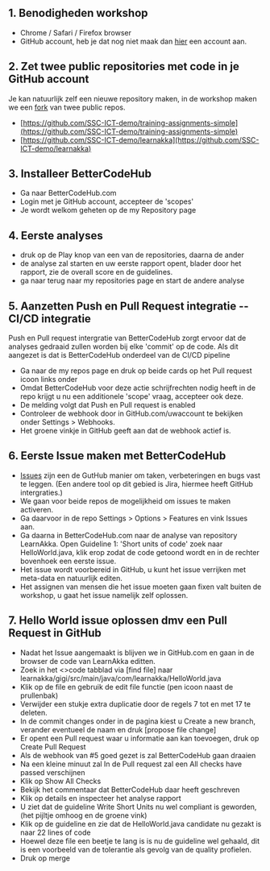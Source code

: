 ## 1. Benodigheden workshop
- Chrome / Safari / Firefox browser
- GitHub account, heb je dat nog niet maak dan [hier](https://github.com/join?source=header-home) een account  aan.

## 2. Zet twee public repositories met code in je GitHub account
Je kan natuurlijk zelf een nieuwe repository maken, in de workshop maken we een [fork](https://help.github.com/articles/fork-a-repo/) van twee public repos.

- [https://github.com/SSC-ICT-demo/training-assignments-simple](https://github.com/SSC-ICT-demo/training-assignments-simple)
- [https://github.com/SSC-ICT-demo/learnakka](https://github.com/SSC-ICT-demo/learnakka)

## 3. Installeer BetterCodeHub
- Ga naar BetterCodeHub.com 
- Login met je GitHub account, accepteer de 'scopes'
- Je wordt welkom geheten op de my Repository page 

## 4. Eerste analyses
- druk op de Play knop van een van de repositories, daarna de ander
- de analyse zal starten en uw eerste rapport opent, blader door het rapport, zie de overall score en de guidelines.
- ga naar terug naar my repositories page en start de andere analyse

## 5. Aanzetten Push en Pull Request integratie -- CI/CD integratie
Push en Pull request intergratie van BetterCodeHub zorgt ervoor dat de analyses gedraaid zullen worden bij elke 'commit' op de code. Als dit aangezet is dat is BetterCodeHub onderdeel van de CI/CD pipeline
- Ga naar de my repos page en druk op beide cards op het Pull request icoon links onder
- Omdat BetterCodeHub voor deze actie schrijfrechten nodig heeft in de repo krijgt u nu een additionele 'scope' vraag, accepteer ook deze.
- De melding volgt dat Push en Pull request is enabled
- Controleer de webhook door in GitHub.com/uwaccount te bekijken onder Settings > Webhooks.
- Het groene vinkje in GitHub geeft aan dat de webhook actief is.

## 6. Eerste Issue maken met BetterCodeHub
- [Issues](https://guides.github.com/features/issues/) zijn een de GutHub manier om taken, verbeteringen en bugs vast te leggen. (Een andere tool op dit gebied is Jira, hiermee heeft GitHub intergraties.)
- We gaan voor beide repos de mogelijkheid om issues te maken activeren.
- Ga daarvoor in de repo Settings > Options > Features en vink Issues aan.
- Ga daarna in BetterCodeHub.com naar de analyse van repository LearnAkka. Open Guideline 1: 'Short units of code' zoek naar HelloWorld.java, klik erop zodat de code getoond wordt en in de rechter bovenhoek een eerste issue.
- Het issue wordt voorbereid in GitHub, u kunt het issue verrijken met meta-data en natuurlijk editen.
- Het assignen van mensen die het issue moeten gaan fixen valt buiten de workshop, u gaat het issue namelijk zelf oplossen.


## 7. Hello World issue oplossen dmv een Pull Request in GitHub
- Nadat het Issue aangemaakt is blijven we in GitHub.com en gaan in de browser de code van LearnAkka editten.
- Zoek in het <>code tabblad via [find file] naar learnakka/gigi/src/main/java/com/learnakka/HelloWorld.java
- Klik op de file en gebruik de edit file functie (pen icoon naast de prullenbak) 
- Verwijder een stukje extra duplicatie door de regels 7 tot en met 17 te deleten.
- In de commit changes onder in de pagina kiest u Create a new branch, verander eventueel de naam en druk [propose file change]
- Er opent een Pull request waar u informatie aan kan toevoegen, druk op Create Pull Request
- Als de webhook van #5 goed gezet is zal BetterCodeHub gaan draaien 
- Na een kleine minuut zal In de Pull request zal een All checks have passed verschijnen
- Klik op Show All Checks 
- Bekijk het commentaar dat BetterCodeHub daar heeft geschreven
- Klik op details en inspecteer het analyse rapport
- U ziet dat de guideline Write Short Units nu wel compliant is geworden, (het pijltje omhoog en de groene vink)
- Klik op de guideline en zie dat de HelloWorld.java candidate nu gezakt is naar 22 lines of code
- Hoewel deze file een beetje te lang is is nu de guideline wel gehaald, dit is een voorbeeld van de tolerantie als gevolg van de quality profielen.
- Druk op merge




